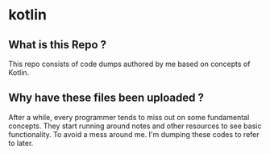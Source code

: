 # kotlin
## What is this Repo ?
This repo consists of code dumps authored by me based on concepts of Kotlin.
## Why have these files been uploaded ?
After a while, every programmer tends to miss out on some fundamental concepts. They start running around notes and other resources to see basic functionality. To avoid a mess around me. I'm dumping these codes to refer to later.

